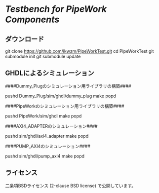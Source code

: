 *Testbench for PipeWork Components*
===================================

ダウンロード
------------

git clone https://github.com/ikwzm/PipeWorkTest.git
cd PipeWorkTest
git submodule init
git submodule update

GHDLによるシミュレーション
---------------------------

####Dummy_Plugのシミュレーション用ライブラリの構築####

pushd Dummy_Plug/sim/ghdl/dummy_plug
make
popd

####PipeWorkのシミュレーション用ライブラリの構築####

pushd PipeWork/sim/ghdl
make
popd

####AXI4_ADAPTERのシミュレーション####

pushd sim/ghdl/axi4_adapter
make
popd

####PUMP_AXI4のシミュレーション####

pushd sim/ghdl/pump_axi4
make
popd

ライセンス
----------

二条項BSDライセンス (2-clause BSD license) で公開しています。
